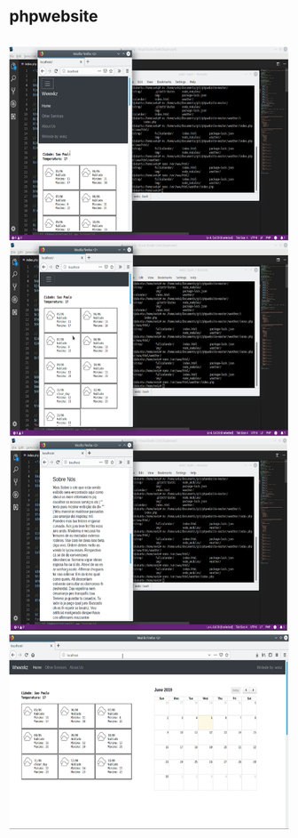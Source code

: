 # phpwebsite

<br>
<img src="https://github.com/wxkz/phpwebsite/blob/master/README/Untitled4.png" height="350" width="%100">
<img src="https://github.com/wxkz/phpwebsite/blob/master/README/Untitled2.png" height="350" width="%100">
<img src="https://github.com/wxkz/phpwebsite/blob/master/README/Untitled3.png" height="350" width="%100">
<img src="https://github.com/wxkz/phpwebsite/blob/master/README/Untitled1.png" height="350" width="%100">
